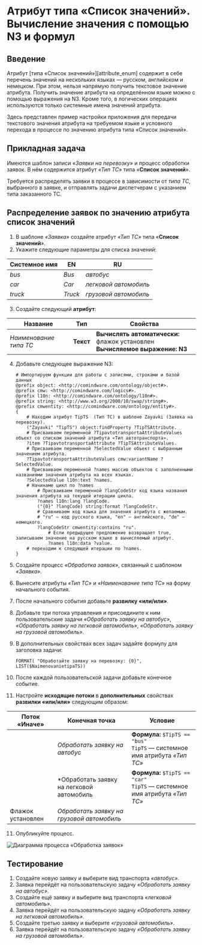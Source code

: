 # Атрибут типа «Список значений». Вычисление значения с помощью N3 и формул

## Введение

Атрибут [типа «Список значений»][attribute_enum] содержит в себе перечень значений на нескольких языках — русском, английском и немецком. При этом, нельзя напрямую получить текстовое значение атрибута. Получить значение атрибута на определённом языке можно с помощью выражения на N3. Кроме того, в логических операциях используются только системные имена значений атрибута.

Здесь представлен пример настройки приложения для передачи текстового значения атрибута на требуемом языке и условного перехода в процессе по значению атрибута типа «Список значений».

## Прикладная задача

Имеются шаблон записи _«Заявки на перевозку»_ и процесс обработки заявок.
В нём содержится атрибут *«Тип ТС»* типа «**Список значений**».

Требуется распределять заявки в процессе в зависимости от _типа ТС_, выбранного в заявке, и отправлять задачи диспетчерам с указанием типа заказанного ТС.
## Распределение заявок по значению атрибута список значений

1. В шаблоне *«Заявка»* создайте атрибут *«Тип ТС»* типа «**Список значений**».
2. Укажите следующие параметры для списка значений:

| Системное имя | EN      | RU                    |
| ------------- | ------- | --------------------- |
| *bus*         | *Bus*   | *автобус*             |
| *car*         | *Car*   | *легковой автомобиль* |
| *truck*       | *Truck* | *грузовой автомобиль* |
3. Создайте следующий **атрибут**:

| Название               | Тип       | Свойства                                                                        |
| ---------------------- | --------- | ------------------------------------------------------------------------------- |
| *Наименование типа ТС* | **Текст** | **Вычислять автоматически:** флажок установлен<br>**Вычисляемое выражение: N3** |
4. Добавьте следующее выражение N3:

    ``` turtle
    # Импортируем функции для работы с записями, строками и базой данных
    @prefix object: <http://comindware.com/ontology/object#>.  
    @prefix cmw: <http://comindware.com/logics#>.  
    @prefix l10n: <http://comindware.com/ontology/l10n#>.  
    @prefix string: <http://www.w3.org/2000/10/swap/string#>.  
    @prefix cmwentity: <http://comindware.com/ontology/entity#>.
    {  
        # Находим атрибут TipTS  (Тип ТС) в шаблоне Zayavki (Заявка на перевозку).
        ("Zayavki" "TipTS") object:findProperty ?TipTSAttribute.
        # Присваиваем переменной ?TipavtotransportaAttributeValues объект со списком значений атрибута «Тип автотранспорта».
        ?item ?TipavtotransportaAttribute ?TipTSAttributeValues.
        # Присваиваем переменной ?SelectedValue объект с выбранным значением атрибута. 
        ?TipavtotransportaAttributeValues cmw:variantName ?SelectedValue.
        # Присваиваем переменной ?names массив объектов с заполненными названиями значения атрибута на всех языках.
        ?SelectedValue l10n:text ?names.
        # Начинаме цикл по ?names
            # Присваиваем переменной ?langCodeStr код языка названия значения атрибута на текущей итерации цикла.
            ?names l10n:lang ?langCode.
            ("{0}" ?langCode) string:format ?langCodeStr.
            # Сравниваем код языка для значения атрибута с желаемым. 
            # "ru" — код русского языка, "en" — английского, "de" — немецкого.
            ?langCodeStr cmwentity:contains "ru".
                # Если предыдущее предложение возвращает true, записываем значение на русском языке в вычисляемый атрибут.       
                ?names l10n:data ?value. 
        # переходим к следующей итерации по ?names.
    }
    ```

4. Создайте процесс *«Обработка заявок»*, связанный с шаблоном *«Заявка»*.
5. Вынесите атрибуты *«Тип ТС»* и *«Наименование типа ТС»* на форму начального события. 
6. После начального события добавьте **развилку «или/или»**.
7. Добавьте три потока управления и присоедините к ним пользовательские задачи *«Обработать заявку на автобус»*, *«Обработать заявку на легковой автомобиль»*, *«Обработать заявку на грузовой автомобиль»*.
8. В дополнительных свойствах всех задач задайте формулу для заголовка задачи:

    ```
    FORMAT( "Обработайте заявку на перевозку: {0}", LIST($NaimenovanietipaTS))
    ```

1.  После каждой пользовательской задачи добавьте конечное событие.
2.  Настройте **исходящие потоки** в **дополнительных** свойствах **развилки «или/или»** следующим образом:

| Поток «Иначе»     | Конечная точка                             | Условие                                                                       |
| ----------------- | ------------------------------------------ | ----------------------------------------------------------------------------- |
|                   | *Обработать заявку на автобус*             | **Формула:** `$TipTS == "bus"`<br>`TipTS` — системное имя атрибута *«Тип ТС»* |
|                   | *Обработать заявку на легковой автомобиль  | **Формула:** `$TipTS == "car"`<br>`TipTS` — системное имя атрибута *«Тип ТС»* |
| Флажок установлен | *Обработать заявку на грузовой автомобиль* |                                                                               |
11. Опубликуйте процесс.

![Диаграмма процесса «Обработка заявок»](Pasted%20image%2020240724155836.png)
## Тестирование

1. Создайте новую заявку и выберите вид транспорта *«автобус»*.
2. Заявка перейдёт на пользовательскую задачу *«Обработать заявку на автобус»*.
3. Создайте ещё заявку и выберите вид транспорта *«легковой автомобиль»*.
4. Заявка перейдёт на пользовательскую задачу *«Обработать заявку на легковой автомобиль»*.
5. Создайте третью заявку и выберите *«грузовой автомобиль»*.
6. Заявка перейдёт на пользовательскую задачу *«Обработать заявку на грузовой автомобиль»*.
